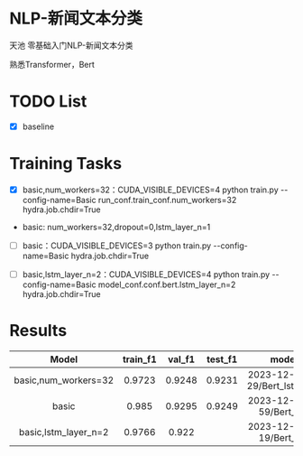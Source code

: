 # NLP-新闻文本分类
天池 零基础入门NLP-新闻文本分类

熟悉Transformer，Bert


# TODO List

- [x] baseline


# Training Tasks

- [x] basic,num_workers=32：CUDA_VISIBLE_DEVICES=4 python train.py --config-name=Basic run_conf.train_conf.num_workers=32 hydra.job.chdir=True
- basic: num_workers=32,dropout=0,lstm_layer_n=1
- [ ] basic：CUDA_VISIBLE_DEVICES=3 python train.py --config-name=Basic hydra.job.chdir=True
- [ ] basic,lstm_layer_n=2：CUDA_VISIBLE_DEVICES=4 python train.py --config-name=Basic model_conf.conf.bert.lstm_layer_n=2 hydra.job.chdir=True


# Results

|         Model         | train_f1 | val_f1 | test_f1 |               model_path               |
|:---------------------:|:--------:|:------:|:-------:|:--------------------------------------:|
| basic,num_workers=32  |  0.9723  | 0.9248 | 0.9231  | 2023-12-27/09-46-29/Bert_lstm_5900.pth |
|         basic         |  0.985   | 0.9295 | 0.9249  |   2023-12-27/15-26-59/Bert_lstm_.pth   |
| basic,lstm_layer_n=2  |  0.9766  | 0.922  |         |   2023-12-27/13-29-19/Bert_lstm_.pth   |
